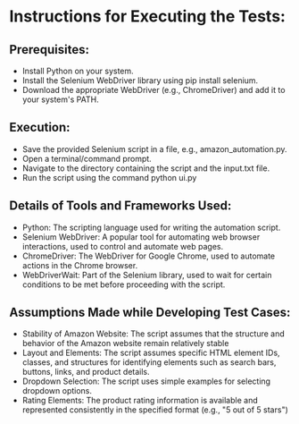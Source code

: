 # Instructions for Executing the Tests:
## Prerequisites:

- Install Python on your system.
- Install the Selenium WebDriver library using pip install selenium.
- Download the appropriate WebDriver (e.g., ChromeDriver) and add it to your system's PATH.

## Execution:

- Save the provided Selenium script in a file, e.g., amazon_automation.py.
- Open a terminal/command prompt.
- Navigate to the directory containing the script and the input.txt file.
- Run the script using the command python ui.py

## Details of Tools and Frameworks Used:
- Python: The scripting language used for writing the automation script.
- Selenium WebDriver: A popular tool for automating web browser interactions, used to control and automate web pages.
- ChromeDriver: The WebDriver for Google Chrome, used to automate actions in the Chrome browser.
- WebDriverWait: Part of the Selenium library, used to wait for certain conditions to be met before proceeding with the script.

## Assumptions Made while Developing Test Cases:
- Stability of Amazon Website: The script assumes that the structure and behavior of the Amazon website remain relatively stable
- Layout and Elements: The script assumes specific HTML element IDs, classes, and structures for identifying elements such as search bars, buttons, links, and product details.
- Dropdown Selection: The script uses simple examples for selecting dropdown options.
- Rating Elements: The product rating information is available and represented consistently in the specified format (e.g., "5 out of 5 stars")